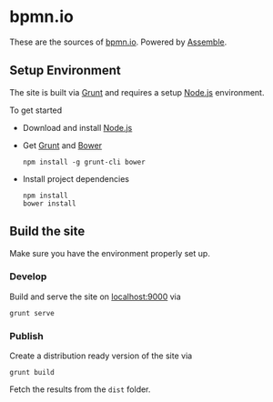 # bpmn.io

These are the sources of [bpmn.io](http://bpmn.io). Powered by [Assemble](http://assemble.io/).


## Setup Environment

The site is built via [Grunt](http://gruntjs.com/) and requires a setup [Node.js](nodejs.org) environment.

To get started

*   Download and install [Node.js](nodejs.org)

*   Get [Grunt](http://gruntjs.com/) and [Bower](http://bower.io/)

    ```
    npm install -g grunt-cli bower
    ```

*   Install project dependencies
    
    ```
    npm install
    bower install
    ```


## Build the site

Make sure you have the environment properly set up.


### Develop

Build and serve the site on [localhost:9000](http://localhost:9000) via

```
grunt serve
```


### Publish

Create a distribution ready version of the site via

```
grunt build
```

Fetch the results from the `dist` folder.